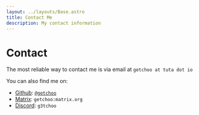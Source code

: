 ```yaml
---
layout: ../layouts/Base.astro
title: Contact Me
description: My contact information
---
```


# Contact

The most reliable way to contact me is via email at `getchoo at tuta dot io`

You can also find me on:

- [Github](https://github.com/): [`@getchoo`](https://github.com/getchoo)
- [Matrix](https://matrix.org): `getchoo:matrix.org`
- [Discord](https://discord.com): `g3tchoo`
